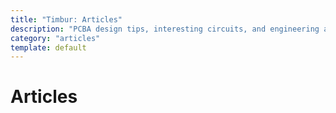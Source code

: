 ```yaml
---
title: "Timbur: Articles"
description: "PCBA design tips, interesting circuits, and engineering antics."
category: "articles"
template: default
---
```


# Articles